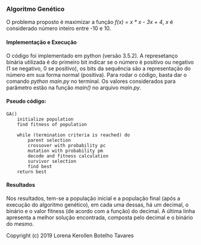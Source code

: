 ### Algoritmo Genético

O problema proposto é maximizar a função *f(x) = x * x - 3x + 4*, *x* é considerado número inteiro entre -10 e 10.


#### Implementação e Execução

O código foi implementado em python (versão 3.5.2). A represetanço binária utilizada é do primeiro bit indicar se o número é positivo ou negativo (1 se negativo, 0 se positivo), os bits da sequência são a representação do número em sua forma normal (positiva). Para rodar o código, basta dar o comando *python main.py* no terminal. Os valores considerados para parâmetro estão na função *main()* no arquivo *main.py*.

#### Pseudo código:

```
GA()
    initialize population
    find fitness of population
   
    while (termination criteria is reached) do
        parent selection
        crossover with probability pc
        mutation with probability pm
        decode and fitness calculation
        survivor selection
        find best
    return best
```

#### Resultados

Nos resultados, tem-se a população inicial e a população final (após a execução do algoritmo genético), em cada uma dessas, há um decimal, o binário e o valor fitness (de acordo com a função) do decimal. A última linha apresenta a melhor solução encontrada, composta pelo decimal e o binário do mesmo.

Copyright (c) 2019 Lorena Kerollen Botelho Tavares
